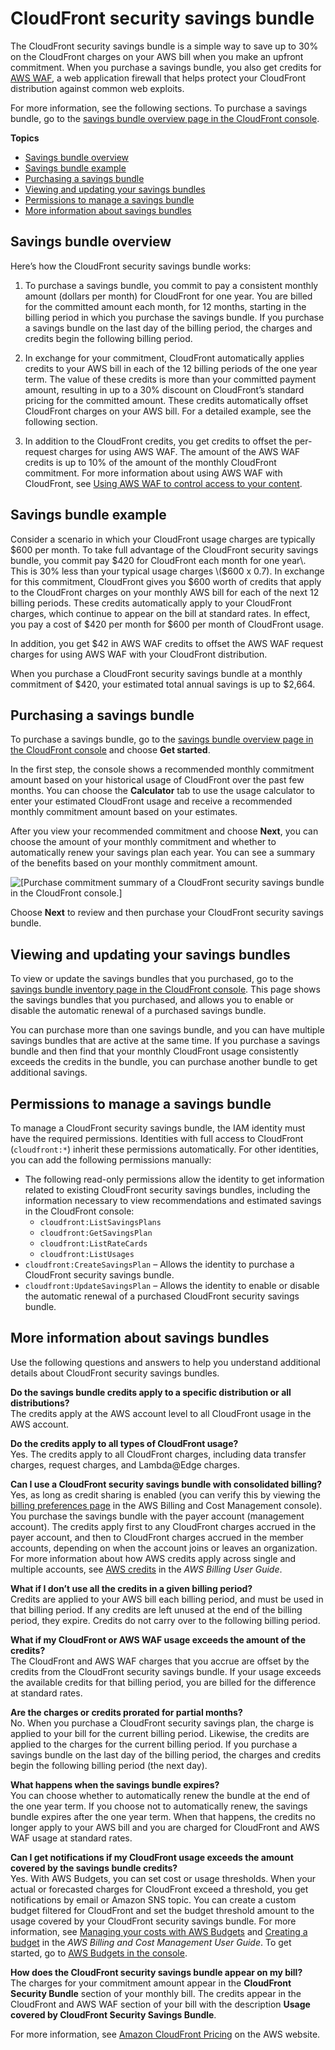 # CloudFront security savings bundle<a name="savings-bundle"></a>

The CloudFront security savings bundle is a simple way to save up to 30% on the CloudFront charges on your AWS bill when you make an upfront commitment\. When you purchase a savings bundle, you also get credits for [AWS WAF](https://aws.amazon.com/waf/), a web application firewall that helps protect your CloudFront distribution against common web exploits\.

For more information, see the following sections\. To purchase a savings bundle, go to the [savings bundle overview page in the CloudFront console](https://console.aws.amazon.com/cloudfront/v3/home?#/savings-bundle/overview)\.

**Topics**
+ [Savings bundle overview](#savings-bundle-overview)
+ [Savings bundle example](#savings-bundle-example)
+ [Purchasing a savings bundle](#savings-bundle-purchasing)
+ [Viewing and updating your savings bundles](#savings-bundle-inventory)
+ [Permissions to manage a savings bundle](#savings-bundle-permissions)
+ [More information about savings bundles](#savings-bundle-details)

## Savings bundle overview<a name="savings-bundle-overview"></a>

Here’s how the CloudFront security savings bundle works:

1. To purchase a savings bundle, you commit to pay a consistent monthly amount \(dollars per month\) for CloudFront for one year\. You are billed for the committed amount each month, for 12 months, starting in the billing period in which you purchase the savings bundle\. If you purchase a savings bundle on the last day of the billing period, the charges and credits begin the following billing period\.

1. In exchange for your commitment, CloudFront automatically applies credits to your AWS bill in each of the 12 billing periods of the one year term\. The value of these credits is more than your committed payment amount, resulting in up to a 30% discount on CloudFront’s standard pricing for the committed amount\. These credits automatically offset CloudFront charges on your AWS bill\. For a detailed example, see the following section\.

1. In addition to the CloudFront credits, you get credits to offset the per\-request charges for using AWS WAF\. The amount of the AWS WAF credits is up to 10% of the amount of the monthly CloudFront commitment\. For more information about using AWS WAF with CloudFront, see [Using AWS WAF to control access to your content](distribution-web-awswaf.md)\.

## Savings bundle example<a name="savings-bundle-example"></a>

Consider a scenario in which your CloudFront usage charges are typically $600 per month\. To take full advantage of the CloudFront security savings bundle, you commit pay $420 for CloudFront each month for one year\. This is 30% less than your typical usage charges \($600 x 0\.7\)\. In exchange for this commitment, CloudFront gives you $600 worth of credits that apply to the CloudFront charges on your monthly AWS bill for each of the next 12 billing periods\. These credits automatically apply to your CloudFront charges, which continue to appear on the bill at standard rates\. In effect, you pay a cost of $420 per month for $600 per month of CloudFront usage\.

In addition, you get $42 in AWS WAF credits to offset the AWS WAF request charges for using AWS WAF with your CloudFront distribution\.

When you purchase a CloudFront security savings bundle at a monthly commitment of $420, your estimated total annual savings is up to $2,664\.

## Purchasing a savings bundle<a name="savings-bundle-purchasing"></a>

To purchase a savings bundle, go to the [savings bundle overview page in the CloudFront console](https://console.aws.amazon.com/cloudfront/v3/home?#/savings-bundle/overview) and choose **Get started**\.

In the first step, the console shows a recommended monthly commitment amount based on your historical usage of CloudFront over the past few months\. You can choose the **Calculator** tab to use the usage calculator to enter your estimated CloudFront usage and receive a recommended monthly commitment amount based on your estimates\.

After you view your recommended commitment and choose **Next**, you can choose the amount of your monthly commitment and whether to automatically renew your savings plan each year\. You can see a summary of the benefits based on your monthly commitment amount\.

![\[Purchase commitment summary of a CloudFront security savings bundle in the CloudFront console.\]](http://docs.aws.amazon.com/AmazonCloudFront/latest/DeveloperGuide/images/savings-bundle-console.png)

Choose **Next** to review and then purchase your CloudFront security savings bundle\.

## Viewing and updating your savings bundles<a name="savings-bundle-inventory"></a>

To view or update the savings bundles that you purchased, go to the [savings bundle inventory page in the CloudFront console](https://console.aws.amazon.com/cloudfront/v3/home?#/savings-bundle/inventory)\. This page shows the savings bundles that you purchased, and allows you to enable or disable the automatic renewal of a purchased savings bundle\.

You can purchase more than one savings bundle, and you can have multiple savings bundles that are active at the same time\. If you purchase a savings bundle and then find that your monthly CloudFront usage consistently exceeds the credits in the bundle, you can purchase another bundle to get additional savings\.

## Permissions to manage a savings bundle<a name="savings-bundle-permissions"></a>

To manage a CloudFront security savings bundle, the IAM identity must have the required permissions\. Identities with full access to CloudFront \(`cloudfront:*`\) inherit these permissions automatically\. For other identities, you can add the following permissions manually:
+ The following read\-only permissions allow the identity to get information related to existing CloudFront security savings bundles, including the information necessary to view recommendations and estimated savings in the CloudFront console:
  + `cloudfront:ListSavingsPlans`
  + `cloudfront:GetSavingsPlan`
  + `cloudfront:ListRateCards`
  + `cloudfront:ListUsages`
+ `cloudfront:CreateSavingsPlan` – Allows the identity to purchase a CloudFront security savings bundle\.
+ `cloudfront:UpdateSavingsPlan` – Allows the identity to enable or disable the automatic renewal of a purchased CloudFront security savings bundle\.

## More information about savings bundles<a name="savings-bundle-details"></a>

Use the following questions and answers to help you understand additional details about CloudFront security savings bundles\.

**Do the savings bundle credits apply to a specific distribution or all distributions?**  
The credits apply at the AWS account level to all CloudFront usage in the AWS account\.

**Do the credits apply to all types of CloudFront usage?**  
Yes\. The credits apply to all CloudFront charges, including data transfer charges, request charges, and Lambda@Edge charges\.

**Can I use a CloudFront security savings bundle with consolidated billing?**  
Yes, as long as credit sharing is enabled \(you can verify this by viewing the [billing preferences page](https://console.aws.amazon.com/billing/home#/preferences) in the AWS Billing and Cost Management console\)\. You purchase the savings bundle with the payer account \(management account\)\. The credits apply first to any CloudFront charges accrued in the payer account, and then to CloudFront charges accrued in the member accounts, depending on when the account joins or leaves an organization\. For more information about how AWS credits apply across single and multiple accounts, see [AWS credits](https://docs.aws.amazon.com/awsaccountbilling/latest/aboutv2/useconsolidatedbilling-credits.html) in the *AWS Billing User Guide*\.

**What if I don’t use all the credits in a given billing period?**  
Credits are applied to your AWS bill each billing period, and must be used in that billing period\. If any credits are left unused at the end of the billing period, they expire\. Credits do not carry over to the following billing period\.

**What if my CloudFront or AWS WAF usage exceeds the amount of the credits?**  
The CloudFront and AWS WAF charges that you accrue are offset by the credits from the CloudFront security savings bundle\. If your usage exceeds the available credits for that billing period, you are billed for the difference at standard rates\.

**Are the charges or credits prorated for partial months?**  
No\. When you purchase a CloudFront security savings plan, the charge is applied to your bill for the current billing period\. Likewise, the credits are applied to the charges for the current billing period\. If you purchase a savings bundle on the last day of the billing period, the charges and credits begin the following billing period \(the next day\)\.

**What happens when the savings bundle expires?**  
You can choose whether to automatically renew the bundle at the end of the one year term\. If you choose not to automatically renew, the savings bundle expires after the one year term\. When that happens, the credits no longer apply to your AWS bill and you are charged for CloudFront and AWS WAF usage at standard rates\.

**Can I get notifications if my CloudFront usage exceeds the amount covered by the savings bundle credits?**  
Yes\. With AWS Budgets, you can set cost or usage thresholds\. When your actual or forecasted charges for CloudFront exceed a threshold, you get notifications by email or Amazon SNS topic\. You can create a custom budget filtered for CloudFront and set the budget threshold amount to the usage covered by your CloudFront security savings bundle\. For more information, see [Managing your costs with AWS Budgets](https://docs.aws.amazon.com/awsaccountbilling/latest/aboutv2/budgets-managing-costs.html) and [Creating a budget](https://docs.aws.amazon.com/awsaccountbilling/latest/aboutv2/budgets-create.html) in the *AWS Billing and Cost Management User Guide*\. To get started, go to [AWS Budgets in the console](https://console.aws.amazon.com/billing/home?#/budgets)\.

**How does the CloudFront security savings bundle appear on my bill?**  
The charges for your commitment amount appear in the **CloudFront Security Bundle** section of your monthly bill\. The credits appear in the CloudFront and AWS WAF section of your bill with the description **Usage covered by CloudFront Security Savings Bundle**\.

For more information, see [Amazon CloudFront Pricing](https://aws.amazon.com/cloudfront/pricing/) on the AWS website\.